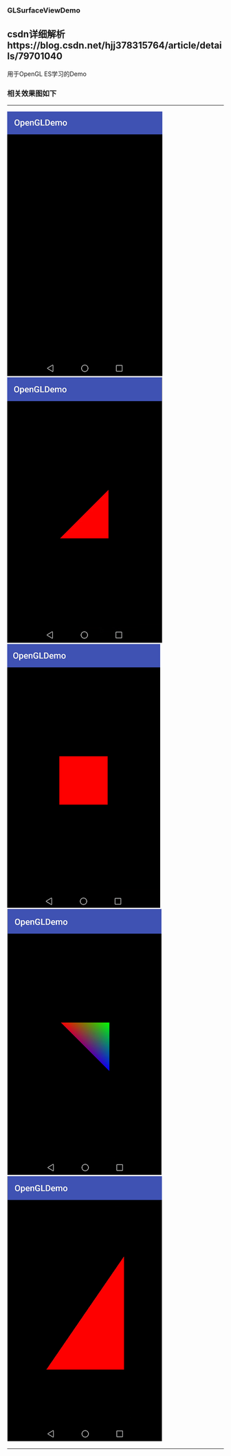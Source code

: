 ### GLSurfaceViewDemo
csdn详细解析https://blog.csdn.net/hjj378315764/article/details/79701040
---
用于OpenGL ES学习的Demo
### 相关效果图如下
---
![FilePicker](https://raw.githubusercontent.com/HuangJinJie/OpenGLDemo/master/ScreenShotImage/imageone.png) ![FilePicker](https://raw.githubusercontent.com/HuangJinJie/OpenGLDemo/master/ScreenShotImage/imagetwo.png) ![FilePicker](https://raw.githubusercontent.com/HuangJinJie/OpenGLDemo/master/ScreenShotImage/imagethree.png)
![FilePicker](https://raw.githubusercontent.com/HuangJinJie/OpenGLDemo/master/ScreenShotImage/imagefour.png) ![FilePicker](https://raw.githubusercontent.com/HuangJinJie/OpenGLDemo/master/ScreenShotImage/imagefive.png)

---
